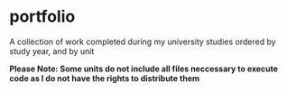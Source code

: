 # portfolio
A collection of work completed during my university studies ordered by study year, and by unit

<b>Please Note: Some units do not include all files neccessary to execute code as I do not have the rights to distribute them</b>
